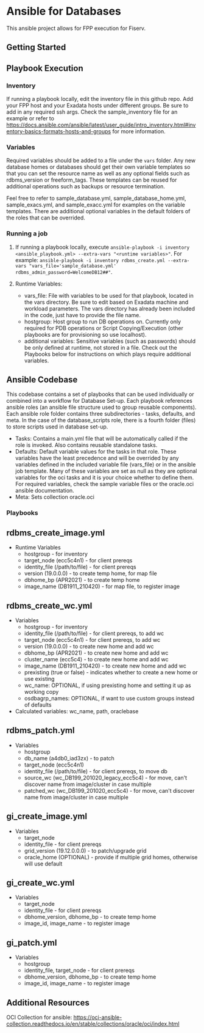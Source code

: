 # Ansible for Databases

This ansible project allows for FPP execution for Fiserv. 

## Getting Started

## Playbook Execution

### Inventory

If running a playbook locally, edit the inventory file in this github repo. Add your FPP host and your Exadata hosts under different groups. Be sure to add in any required ssh args. Check the sample_inventory file for an example or refer to https://docs.ansible.com/ansible/latest/user_guide/intro_inventory.html#inventory-basics-formats-hosts-and-groups for more information. 

### Variables

Required variables should be added to a file under the `vars` folder. Any new database homes or databases should get their own variable templates so that you can set the resource name as well as any optional fields such as rdbms_version or freeform_tags. These templates can be reused for additional operations such as backups or resource termination. 

Feel free to refer to sample_database.yml, sample_database_home.yml, sample_exacs.yml, and sample_exacc.yml for examples on the variable templates. There are additional optional variables in the default folders of the roles that can be overrided. 

### Running a job

1. If running a playbook locally, execute `ansible-playbook -i inventory <ansible_playbook.yml> --extra-vars "<runtime variables>"`. For example: `ansible-playbook -i inventory rdbms_create.yml --extra-vars "vars_file='sample_database.yml' rdbms_admin_password=WelcomeDB12##"`.

2. Runtime Variables:
    - vars_file: File with variables to be used for that playbook, located in the vars directory. Be sure to edit based on Exadata machine and workload parameters. The vars directory has already been included in the code, just have to provide the file name. 
    - hostgroup: Host group to run DB operations on. Currently only required for PDB operations or Script Copying/Execution (other playbooks are for provisioning so use localhost).
    - additional variables: Sensitive variables (such as passwords) should be only defined at runtime, not stored in a file. Check out the Playbooks below for instructions on which plays require additional variables.


## Ansible Codebase

This codebase contains a set of playbooks that can be used individually or combined into a workflow for Database Set-up. Each playbook references ansible roles (an ansible file structure used to group reusable components). Each ansible role folder contains three subdirectories - tasks, defaults, and meta. In the case of the database_scripts role, there is a fourth folder (files) to store scripts used in database set-up.

- Tasks: Contains a main.yml file that will be automatically called if the role is invoked. Also contains reusable standalone tasks.
- Defaults: Default variable values for the tasks in that role. These variables have the least precedence and will be overrided by any variables defined in the included variable file (vars_file) or in the ansible job template. Many of these variables are set as null as they are optional variables for the oci tasks and it is your choice whether to define them. For required variables, check the sample variable files or the oracle.oci ansible documentation. 
- Meta: Sets collection oracle.oci


### Playbooks

**rdbms_create_image.yml**
- 
- Runtime Variables
    - hostgroup - for inventory
    - target_node (ecc5c4n1) - for client prereqs
    - identity_file  (/path/to/file) - for client prereqs
    - version (19.0.0.0) - to create temp home, for map file
    - dbhome_bp (APR2021) - to create temp home
    - image_name (DB1911_210420) - for map file, to register image

**rdbms_create_wc.yml**
- 
- Variables
    - hostgroup - for inventory
    - identity_file  (/path/to/file) - for client prereqs, to add wc
    - target_node (ecc5c4n1) - for client prereqs, to add wc
    - version (19.0.0.0) - to create new home and add wc
    - dbhome_bp (APR2021) - to create new home and add wc
    - cluster_name (ecc5c4) - to create new home and add wc
    - image_name (DB1911_210420) - to create new home and add wc
    - prexisting (true or false) - indicates whether to create a new home or use existing
    - wc_name: OPTIONAL, if using prexisting home and setting it up as working copy
    - osdbagrp_names: OPTIONAL, if want to use custom groups instead of defaults
- Calculated variables: wc_name, path, oraclebase

**rdbms_patch.yml**
- 
- Variables
    - hostgroup
    - db_name (a4db0_iad3zx) - to patch
    - target_node (ecc5c4n1)
    - identity_file  (/path/to/file) - for client prereqs, to move db
    - source_wc (wc_DB199_201020_legacy_ecc5c4) - for move, can't discover name from image/cluster in case multiple
    - patched_wc (wc_DB199_201020_ecc5c4) - for move, can't discover name from image/cluster in case multiple

**gi_create_image.yml**
- 
- Variables
    - target_node
    - identity_file - for client prereqs
    - grid_version (19.12.0.0.0) - to patch/upgrade grid
    - oracle_home (OPTIONAL) - provide if multiple grid homes, otherwise will use default

**gi_create_wc.yml**
- 
- Variables
    - target_node
    - identity_file - for client prereqs
    - dbhome_version, dbhome_bp - to create temp home
    - image_id, image_name - to register image

**gi_patch.yml**
- 
- Variables
    - hostgroup
    - identity_file, target_node - for client prereqs
    - dbhome_version, dbhome_bp - to create temp home
    - image_id, image_name - to register image


## Additional Resources

OCI Collection for ansible: https://oci-ansible-collection.readthedocs.io/en/stable/collections/oracle/oci/index.html



